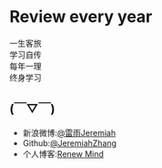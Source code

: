 # Review every year

一生客旅    
学习自传    
每年一理    
终身学习    
 
## (￣▽￣)

- 新浪微博:[@雷雨Jeremiah](http://weibo.com/1784386944/profile?topnav=1&wvr=6)
- Github:[@JeremiahZhang](https://github.com/JeremiahZhang)
- 个人博客:[Renew Mind](http://jeremiahzhang.github.io/)
